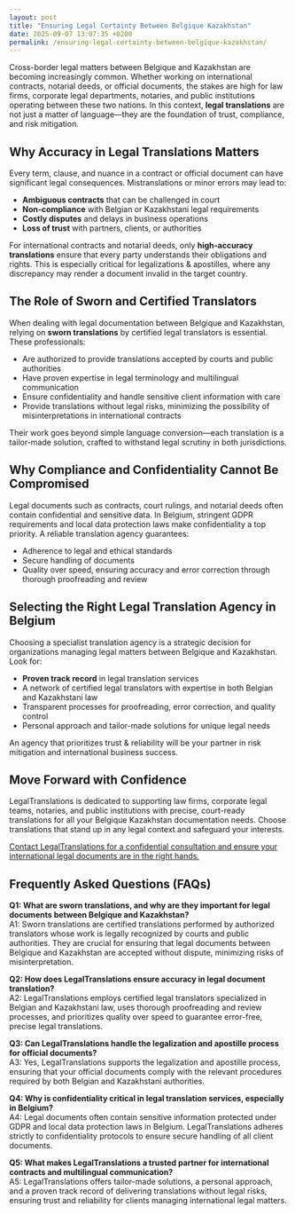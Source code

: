 ```yaml
---
layout: post
title: "Ensuring Legal Certainty Between Belgique Kazakhstan"
date: 2025-09-07 13:07:35 +0200
permalink: /ensuring-legal-certainty-between-belgique-kazakhstan/
---
```

Cross-border legal matters between Belgique and Kazakhstan are becoming increasingly common. Whether working on international contracts, notarial deeds, or official documents, the stakes are high for law firms, corporate legal departments, notaries, and public institutions operating between these two nations. In this context, **legal translations** are not just a matter of language—they are the foundation of trust, compliance, and risk mitigation.

## Why Accuracy in Legal Translations Matters

Every term, clause, and nuance in a contract or official document can have significant legal consequences. Mistranslations or minor errors may lead to:

- **Ambiguous contracts** that can be challenged in court  
- **Non-compliance** with Belgian or Kazakhstani legal requirements  
- **Costly disputes** and delays in business operations  
- **Loss of trust** with partners, clients, or authorities

For international contracts and notarial deeds, only **high-accuracy translations** ensure that every party understands their obligations and rights. This is especially critical for legalizations & apostilles, where any discrepancy may render a document invalid in the target country.

## The Role of Sworn and Certified Translators

When dealing with legal documentation between Belgique and Kazakhstan, relying on **sworn translations** by certified legal translators is essential. These professionals:

- Are authorized to provide translations accepted by courts and public authorities  
- Have proven expertise in legal terminology and multilingual communication  
- Ensure confidentiality and handle sensitive client information with care  
- Provide translations without legal risks, minimizing the possibility of misinterpretations in international contracts

Their work goes beyond simple language conversion—each translation is a tailor-made solution, crafted to withstand legal scrutiny in both jurisdictions.

## Why Compliance and Confidentiality Cannot Be Compromised

Legal documents such as contracts, court rulings, and notarial deeds often contain confidential and sensitive data. In Belgium, stringent GDPR requirements and local data protection laws make confidentiality a top priority. A reliable translation agency guarantees:

- Adherence to legal and ethical standards  
- Secure handling of documents  
- Quality over speed, ensuring accuracy and error correction through thorough proofreading and review

## Selecting the Right Legal Translation Agency in Belgium

Choosing a specialist translation agency is a strategic decision for organizations managing legal matters between Belgique and Kazakhstan. Look for:

- **Proven track record** in legal translation services  
- A network of certified legal translators with expertise in both Belgian and Kazakhstani law  
- Transparent processes for proofreading, error correction, and quality control  
- Personal approach and tailor-made solutions for unique legal needs

An agency that prioritizes trust & reliability will be your partner in risk mitigation and international business success.

## Move Forward with Confidence

LegalTranslations is dedicated to supporting law firms, corporate legal teams, notaries, and public institutions with precise, court-ready translations for all your Belgique Kazakhstan documentation needs. Choose translations that stand up in any legal context and safeguard your interests.

[Contact LegalTranslations for a confidential consultation and ensure your international legal documents are in the right hands.](https://www.legaltranslations.be/)

## Frequently Asked Questions (FAQs)

**Q1: What are sworn translations, and why are they important for legal documents between Belgique and Kazakhstan?**  
A1: Sworn translations are certified translations performed by authorized translators whose work is legally recognized by courts and public authorities. They are crucial for ensuring that legal documents between Belgique and Kazakhstan are accepted without dispute, minimizing risks of misinterpretation.

**Q2: How does LegalTranslations ensure accuracy in legal document translation?**  
A2: LegalTranslations employs certified legal translators specialized in Belgian and Kazakhstani law, uses thorough proofreading and review processes, and prioritizes quality over speed to guarantee error-free, precise legal translations.

**Q3: Can LegalTranslations handle the legalization and apostille process for official documents?**  
A3: Yes, LegalTranslations supports the legalization and apostille process, ensuring that your official documents comply with the relevant procedures required by both Belgian and Kazakhstani authorities.

**Q4: Why is confidentiality critical in legal translation services, especially in Belgium?**  
A4: Legal documents often contain sensitive information protected under GDPR and local data protection laws in Belgium. LegalTranslations adheres strictly to confidentiality protocols to ensure secure handling of all client documents.

**Q5: What makes LegalTranslations a trusted partner for international contracts and multilingual communication?**  
A5: LegalTranslations offers tailor-made solutions, a personal approach, and a proven track record of delivering translations without legal risks, ensuring trust and reliability for clients managing international legal matters.

<script type="application/ld+json">
{
  "@context": "https://schema.org",
  "@type": "BlogPosting",
  "headline": "Ensuring Legal Certainty Between Belgique Kazakhstan",
  "description": "Cross-border legal matters between Belgique and Kazakhstan require precise legal translations to ensure trust, compliance, and risk mitigation. LegalTranslations provides certified, high-accuracy translations tailored to law firms, corporate legal departments, and public institutions.",
  "url": "https://www.legaltranslations.be/blog/ensuring-legal-certainty-between-belgique-kazakhstan",
  "datePublished": "2024-06-01",
  "dateModified": "2024-06-01",
  "author": {
    "@type": "Person",
    "name": "LegalTranslations"
  },
  "publisher": {
    "@type": "Person",
    "name": "LegalTranslations"
  },
  "mainEntityOfPage": {
    "@type": "WebPage",
    "@id": "https://www.legaltranslations.be/blog/ensuring-legal-certainty-between-belgique-kazakhstan"
  },
  "keywords": "Sworn translations, Legal translations, Multilingual communication, International contracts, Notarial deeds, Official documents, Legalizations & apostilles, Proofreading and review, Translation strategy, Translation agency, Quality over speed, Tailor-made solutions, Personal approach, Trust & reliability, Translations without legal risks, Error correction, Misinterpretations in international contracts, legal translation services, certified legal translators, accurate legal document translation",
  "publisher": {
    "@type": "Person",
    "name": "LegalTranslations"
  }
}
</script>

<script type="application/ld+json">
{
  "@context": "https://schema.org",
  "@type": "FAQPage",
  "mainEntity": [
    {
      "@type": "Question",
      "name": "What are sworn translations, and why are they important for legal documents between Belgique and Kazakhstan?",
      "acceptedAnswer": {
        "@type": "Answer",
        "text": "Sworn translations are certified translations performed by authorized translators whose work is legally recognized by courts and public authorities. They are crucial for ensuring that legal documents between Belgique and Kazakhstan are accepted without dispute, minimizing risks of misinterpretation."
      }
    },
    {
      "@type": "Question",
      "name": "How does LegalTranslations ensure accuracy in legal document translation?",
      "acceptedAnswer": {
        "@type": "Answer",
        "text": "LegalTranslations employs certified legal translators specialized in Belgian and Kazakhstani law, uses thorough proofreading and review processes, and prioritizes quality over speed to guarantee error-free, precise legal translations."
      }
    },
    {
      "@type": "Question",
      "name": "Can LegalTranslations handle the legalization and apostille process for official documents?",
      "acceptedAnswer": {
        "@type": "Answer",
        "text": "Yes, LegalTranslations supports the legalization and apostille process, ensuring that your official documents comply with the relevant procedures required by both Belgian and Kazakhstani authorities."
      }
    },
    {
      "@type": "Question",
      "name": "Why is confidentiality critical in legal translation services, especially in Belgium?",
      "acceptedAnswer": {
        "@type": "Answer",
        "text": "Legal documents often contain sensitive information protected under GDPR and local data protection laws in Belgium. LegalTranslations adheres strictly to confidentiality protocols to ensure secure handling of all client documents."
      }
    },
    {
      "@type": "Question",
      "name": "What makes LegalTranslations a trusted partner for international contracts and multilingual communication?",
      "acceptedAnswer": {
        "@type": "Answer",
        "text": "LegalTranslations offers tailor-made solutions, a personal approach, and a proven track record of delivering translations without legal risks, ensuring trust and reliability for clients managing international legal matters."
      }
    }
  ]
}
</script>